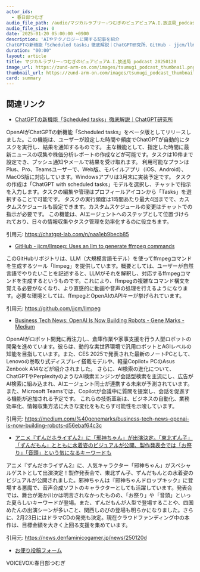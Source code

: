 ```yaml
---
actor_ids:
  - 春日部つむぎ
audio_file_path: /audio/マジカルラブリー☆つむぎのピュアピュアA.I.放送局_podcast_20250120.mp3
audio_file_size: 0
date: 2025-01-20 05:00:00 +0900
description: 'AIやテクノロジーに関する記事を紹介  
ChatGPTの新機能「Scheduled tasks」徹底解説｜ChatGPT研究所、GitHub - jjcm/llmpeg: Uses an llm to generate ffmpeg commands、Business Tech News: OpenAI Is Now Building Robots - Gene Marks - Medium、アニメ『ずんだホライずん2』に「邪神ちゃん」が出演決定。「東北ずん子」「ずんだもん」とともに水着姿のビジュアルが公開、製作発表会では「お祭り」「音頭」という気になるキーワードも'
duration: "00:00"
layout: article
title: マジカルラブリー☆つむぎのピュアピュアA.I.放送局 podcast 20250120
image_url: https://zund-arm-on.com/images/tsumugi_podcast_thumbnail.png
thumbnail_url: https://zund-arm-on.com/images/tsumugi_podcast_thumbnail.png
card: summary
---
```


## 関連リンク


- [ChatGPTの新機能「Scheduled tasks」徹底解説｜ChatGPT研究所](https://chatgpt-lab.com/n/naa1eb9becb85)  


OpenAIがChatGPTの新機能「Scheduled tasks」をベータ版としてリリースしました。この機能は、ユーザーが設定した時間や頻度でChatGPTが自動的にタスクを実行し、結果を通知するものです。
主な機能として、指定した時間に最新ニュースの収集や株価分析レポートの作成などが可能です。タスクは10件まで設定でき、プッシュ通知やメールで結果を受け取れます。
利用可能なプランはPlus、Pro、Teamsユーザーで、Web版、モバイルアプリ（iOS、Android）、MacOS版に対応しています。Windowsアプリは3月末に実装予定です。
タスクの作成は「ChatGPT with scheduled tasks」モデルを選択し、チャットで指示を入力します。タスクの編集や管理はプロフィールアイコンから「Tasks」を選択することで可能です。
タスクの実行頻度は1時間あたり最大4回までで、カスタムスケジュールも設定できます。カスタムスケジュールの変更はチャットでの指示が必要です。
この機能は、AIエージェントへのステップとして位置づけられており、日々の情報収集やタスク管理を効率化するのに役立ちます。


引用元: https://chatgpt-lab.com/n/naa1eb9becb85


- [GitHub - jjcm/llmpeg: Uses an llm to generate ffmpeg commands](https://github.com/jjcm/llmpeg)  


このGitHubリポジトリは、LLM（大規模言語モデル）を使ってffmpegコマンドを生成するツール「llmpeg」を提供しています。概要としては、ユーザーが自然言語でやりたいことを記述すると、LLMがそれを解釈し、対応するffmpegコマンドを生成するというものです。これにより、ffmpegの複雑なコマンド構文を覚える必要がなくなり、より直感的に動画や音声の処理を行えるようになります。必要な環境としては、ffmpegとOpenAIのAPIキーが挙げられています。


引用元: https://github.com/jjcm/llmpeg


- [Business Tech News: OpenAI Is Now Building Robots - Gene Marks - Medium](https://medium.com/%40genemarks/business-tech-news-openai-is-now-building-robots-d56ebaf64c3c)  


OpenAIがロボット開発に再注力し、倉庫作業や家事支援を行う人型ロボットの開発を進めています。彼らは、動的な実世界環境で汎用ロボットとAGIレベルの知能を目指しています。また、CES 2025で発表された最新のノートPCとして、Lenovoの巻取り式ディスプレイ搭載モデルや、軽量Copilot+ PCのAsus Zenbook A14などが紹介されました。
さらに、AI検索の進化について、ChatGPTやPerplexityのようなAI検索エンジンが会話型検索を主流にし、広告がAI検索に組み込まれ、AIエージェント同士が連携する未来が予測されています。また、Microsoft Teamsでは、Copilotが会議中に質問を提案し、会話を促進する機能が追加される予定です。
これらの技術革新は、ビジネスの自動化、業務効率化、情報収集方法に大きな変化をもたらす可能性を示唆しています。


引用元: https://medium.com/%40genemarks/business-tech-news-openai-is-now-building-robots-d56ebaf64c3c


- [アニメ『ずんだホライずん2』に「邪神ちゃん」が出演決定。「東北ずん子」「ずんだもん」とともに水着姿のビジュアルが公開、製作発表会では「お祭り」「音頭」という気になるキーワードも](https://news.denfaminicogamer.jp/news/250120d)  


アニメ『ずんだホライずん2』に、人気キャラクター「邪神ちゃん」がスペシャルゲストとして出演決定！製作発表会で、東北ずん子、ずんだもんとの水着姿のビジュアルが公開されました。邪神ちゃんは『邪神ちゃんドロップキック』に登場する悪魔で、音声合成ソフトのキャラクターとしても活躍しています。発表会では、舞台が海か川かは明言されなかったものの、「お祭り」や「音頭」といった夏らしいキーワードが登場。また、ずんだもんが人型で登場することや、四国めたんの出演シーンが多いこと、関西しのびの登場も明らかになりました。さらに、2月23日にはドラマCDの発売も決定。現在クラウドファンディング中の本作は、目標金額を大きく上回る支援を集めています。


引用元: https://news.denfaminicogamer.jp/news/250120d



- [お便り投稿フォーム](https://forms.gle/ffg4JTfqdiqK62qf9)

VOICEVOX:春日部つむぎ
